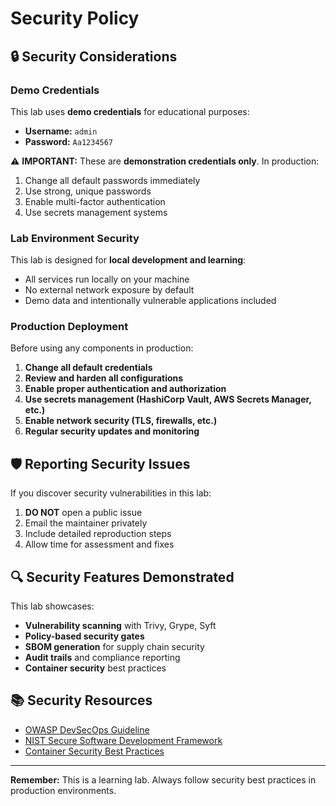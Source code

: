 # Security Policy

## 🔒 Security Considerations

### Demo Credentials
This lab uses **demo credentials** for educational purposes:
- **Username:** `admin`
- **Password:** `Aa1234567`

⚠️ **IMPORTANT:** These are **demonstration credentials only**. In production:
1. Change all default passwords immediately
2. Use strong, unique passwords
3. Enable multi-factor authentication
4. Use secrets management systems

### Lab Environment Security
This lab is designed for **local development and learning**:
- All services run locally on your machine
- No external network exposure by default
- Demo data and intentionally vulnerable applications included

### Production Deployment
Before using any components in production:
1. **Change all default credentials**
2. **Review and harden all configurations**
3. **Enable proper authentication and authorization**
4. **Use secrets management (HashiCorp Vault, AWS Secrets Manager, etc.)**
5. **Enable network security (TLS, firewalls, etc.)**
6. **Regular security updates and monitoring**

## 🛡️ Reporting Security Issues

If you discover security vulnerabilities in this lab:
1. **DO NOT** open a public issue
2. Email the maintainer privately
3. Include detailed reproduction steps
4. Allow time for assessment and fixes

## 🔍 Security Features Demonstrated

This lab showcases:
- **Vulnerability scanning** with Trivy, Grype, Syft
- **Policy-based security gates**
- **SBOM generation** for supply chain security
- **Audit trails** and compliance reporting
- **Container security** best practices

## 📚 Security Resources

- [OWASP DevSecOps Guideline](https://owasp.org/www-project-devsecops-guideline/)
- [NIST Secure Software Development Framework](https://csrc.nist.gov/Projects/ssdf)
- [Container Security Best Practices](https://kubernetes.io/docs/concepts/security/)

---
**Remember:** This is a learning lab. Always follow security best practices in production environments.
